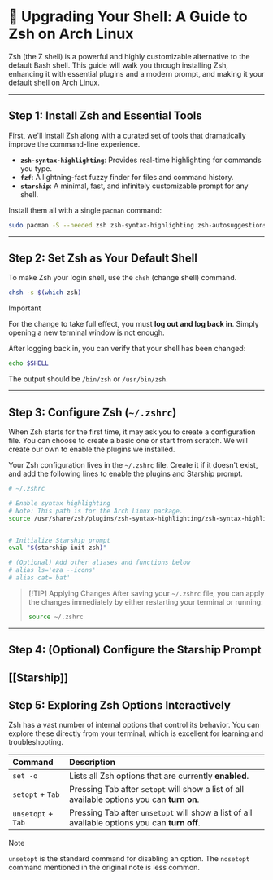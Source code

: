# 🚀 Upgrading Your Shell: A Guide to Zsh on Arch Linux

Zsh (the Z shell) is a powerful and highly customizable alternative to the default Bash shell. This guide will walk you through installing Zsh, enhancing it with essential plugins and a modern prompt, and making it your default shell on Arch Linux.

---

## Step 1: Install Zsh and Essential Tools

First, we'll install Zsh along with a curated set of tools that dramatically improve the command-line experience.

*   **`zsh-syntax-highlighting`**: Provides real-time highlighting for commands you type.
*   **`fzf`**: A lightning-fast fuzzy finder for files and command history.
*   **`starship`**: A minimal, fast, and infinitely customizable prompt for any shell.

Install them all with a single `pacman` command:

```bash
sudo pacman -S --needed zsh zsh-syntax-highlighting zsh-autosuggestions fzf starship
```

---

## Step 2: Set Zsh as Your Default Shell

To make Zsh your login shell, use the `chsh` (change shell) command.

```bash
chsh -s $(which zsh)
```

> [!IMPORTANT]
> For the change to take full effect, you must **log out and log back in**. Simply opening a new terminal window is not enough.

After logging back in, you can verify that your shell has been changed:

```bash
echo $SHELL
```

The output should be `/bin/zsh` or `/usr/bin/zsh`.

---

## Step 3: Configure Zsh (`~/.zshrc`)

When Zsh starts for the first time, it may ask you to create a configuration file. You can choose to create a basic one or start from scratch. We will create our own to enable the plugins we installed.

Your Zsh configuration lives in the `~/.zshrc` file. Create it if it doesn't exist, and add the following lines to enable the plugins and Starship prompt.

```bash
# ~/.zshrc

# Enable syntax highlighting
# Note: This path is for the Arch Linux package.
source /usr/share/zsh/plugins/zsh-syntax-highlighting/zsh-syntax-highlighting.zsh


# Initialize Starship prompt
eval "$(starship init zsh)"

# (Optional) Add other aliases and functions below
# alias ls='eza --icons'
# alias cat='bat'
```

> [!TIP] Applying Changes
> After saving your `~/.zshrc` file, you can apply the changes immediately by either restarting your terminal or running:
> ```bash
> source ~/.zshrc
> ```

---

## Step 4: (Optional) Configure the Starship Prompt

[[Starship]]
---

## Step 5: Exploring Zsh Options Interactively

Zsh has a vast number of internal options that control its behavior. You can explore these directly from your terminal, which is excellent for learning and troubleshooting.

| Command | Description |
| :--- | :--- |
| `set -o` | Lists all Zsh options that are currently **enabled**. |
| `setopt` + `Tab` | Pressing Tab after `setopt` will show a list of all available options you can **turn on**. |
| `unsetopt` + `Tab` | Pressing Tab after `unsetopt` will show a list of all available options you can **turn off**. |

> [!NOTE]
> `unsetopt` is the standard command for disabling an option. The `nosetopt` command mentioned in the original note is less common.


